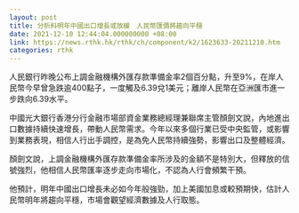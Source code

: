 ```yaml
---
layout: post
title: 分析料明年中國出口增長或放緩　人民幣匯價將趨向平穩
date: 2021-12-10 12:44:04.000000000 +08:00
link: https://news.rthk.hk/rthk/ch/component/k2/1623633-20211210.htm
categories: rthk
---
```


人民銀行昨晚公布上調金融機構外匯存款準備金率2個百分點，升至9%，在岸人民幣今早曾急跌逾400點子，一度觸及6.39兌1美元；離岸人民幣在亞洲匯市進一步跌向6.39水平。

中國光大銀行香港分行金融市場部資金業務總經理兼聯席主管顏劍文說，內地進出口數據持續快速增長，帶動人民幣需求。今年以來多個行業已受中央監管，或影響到業務表現，相信人行出手調控，是為免人民幣持續強勢，影響出口及整體經濟。

顏劍文說，上調金融機構外匯存款準備金率所涉及的金額不是特別大，但釋放的信號強烈，他相信人民幣匯率逐步走向市場化，不認為人行會頻繁干預。

他預計，明年中國出口增長未必如今年般強勁，加上美國加息或較預期快，估計人民幣明年將趨向平穩，市場會觀望經濟數據及人行取態。
